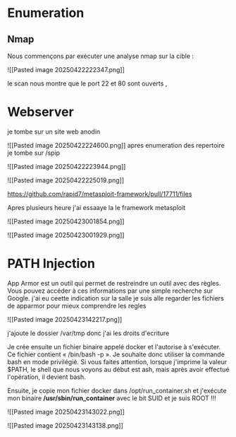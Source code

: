 # Enumeration 
## Nmap 
Nous commençons par exécuter une analyse nmap sur la cible :

![[Pasted image 20250422222347.png]]

le scan nous montre que le port 22 et 80 sont ouverts ,

# Webserver 
je tombe sur un site web anodin 

![[Pasted image 20250422224600.png]]
apres enumeration des repertoire je tombe sur /spip


![[Pasted image 20250422223944.png]]

![[Pasted image 20250422225019.png]]

https://github.com/rapid7/metasploit-framework/pull/17711/files

Apres plusieurs heure j'ai essaaye la le framework metasploit 

![[Pasted image 20250423001854.png]]

![[Pasted image 20250423001929.png]]

# PATH Injection 
App Armor est un outil qui permet de restreindre un outil avec des règles. Vous pouvez accéder à ces informations par une simple recherche sur Google. j'ai eu ceette indication sur la salle 
je suis alle regarder les fichiers de apparmor  pour mieux comprendre les regles 

![[Pasted image 20250423142217.png]]

j'ajoute le dossier /var/tmp donc j'ai les droits d'ecriture 

Je crée ensuite un fichier binaire appelé docker et l'autorise à s'exécuter. Ce fichier contient « /bin/bash -p ». Je souhaite donc utiliser la commande bash en mode privilégié.
Si vous faites attention, lorsque j'imprime la valeur $PATH, le shell que nous voyons au début est ash, mais après avoir effectué l'opération, il devient bash.

Ensuite, je copie mon fichier docker dans /opt/run_container.sh et j'exécute mon binaire **/usr/sbin/run_container** avec le bit SUID et je suis ROOT !!!

![[Pasted image 20250423143022.png]]

![[Pasted image 20250423143138.png]]


